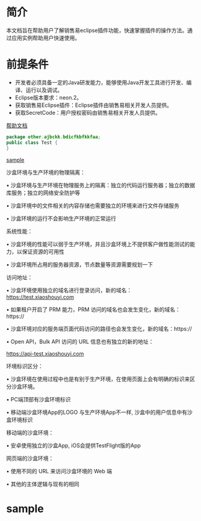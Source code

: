 # 简介
本文档旨在帮助用户了解销售易eclipse插件功能，快速掌握插件的操作方法。通过应用实例帮助用户快速使用。
# 前提条件
- 开发者必须具备一定的Java研发能力，能够使用Java开发工具进行开发、编译、运行以及调试。
- Eclipse版本要求：neon.2。
- 获取销售易Eclipse插件：Eclipse插件由销售易相关开发人员提供。
- 获取SecretCode：用户授权密码由销售易相关开发人员提供。

[帮助文档](https://crm.xiaoshouyi.com/doc/document/index.html)

```java
package other.ajbckk.bdicfkbfkkfaa;
public class Test {
}
```

[sample](#sample)


沙盒环境与生产环境的物理隔离：

• 沙盒环境与生产环境在物理服务上的隔离：独立的代码运行服务器；独立的数据库服务；独立的网络安全防护等

• 沙盒环境中的文件相关的内容存储也需要独立的环境来进行文件存储服务

• 沙盒环境的运行不会影响生产环境的正常运行



系统性能：

• 沙盒环境的性能可以弱于生产环境，并且沙盒环境上不提供客户做性能测试的能力，以保证资源的可用性

• 沙盒环境所占用的服务器资源，节点数量等资源需要规划一下



访问地址：

• 沙盒环境使用独立的域名进行登录访问，新的域名：https://test.xiaoshouyi.com

• 如果租户开启了 PRM 能力，PRM 访问的域名也会发生变化，新的域名：https://

• 沙盒环境对应的服务端页面代码访问的路径也会发生变化，新的域名：https://

• Open API，Bulk API 访问的 URL 信息也有独立的新的地址：

   https://api-test.xiaoshouyi.com



环境标识区分：

• 沙盒环境在使用过程中也是有别于生产环境，在使用页面上会有明确的标识来区分沙盒环境。

• PC端顶部有沙盒环境标识

• 移动端沙盒环境App的LOGO 与生产环境App不一样, 沙盒中的用户信息中有沙盒环境标识





移动端的沙盒环境：

• 安卓使用独立的沙盒App, iOS会提供TestFlight版的App

网页端的沙盒环境：

• 使用不同的 URL 来访问沙盒环境的 Web 端

• 其他的主体逻辑与现有的相同




# sample
